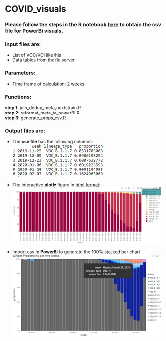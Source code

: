 # COVID_visuals

### Please follow the steps in the R notebook [here](https://github.com/YYW-UMN/COVID_visuals/blob/main/lineage_prevalence.Rmd) to obtain the csv file for PowerBi visuals.
### Input files are:
* List of VOC/VOI like this
* Data tables from the flu server

### Parameters:
* Time frame of calculation: 2 weeks

### Functions:
**step 1**: join_dedup_meta_nextstrain.R       
**step 2**: reformat_meta_to_powerBI.R                
**step 3**: generate_props_csv.R                           

### Output files are:
* The **csv file** has the following columns:                   
![](https://github.com/YYW-UMN/COVID_visuals/blob/main/csv_preview_updated.PNG)

* The interactive **plotly** figure in [html format:](https://github.com/YYW-UMN/COVID_visuals/blob/main/Interactive_stacked_barplot_of_variant_proportion_2021-05-19.html)
![Static view](https://github.com/YYW-UMN/COVID_visuals/blob/main/plotly_variant_proportions.jpg)

* Import csv in **PowerBI** to generate the 100% stacked bar chart
![](https://github.com/YYW-UMN/COVID_visuals/blob/main/powerBI_variant_proportions_updated.jpg)
